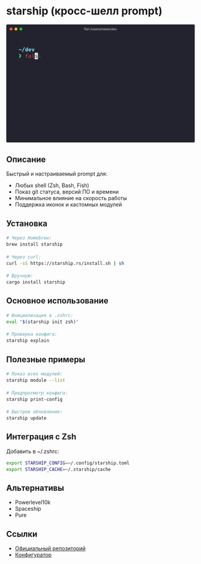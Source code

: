 # starship (кросс-шелл prompt)

![Демо](https://raw.githubusercontent.com/starship/starship/master/media/demo.gif)

## Описание
Быстрый и настраиваемый prompt для:
- Любых shell (Zsh, Bash, Fish)
- Показ git статуса, версий ПО и времени
- Минимальное влияние на скорость работы
- Поддержка иконок и кастомных модулей

## Установка
```bash
# Через Homebrew:
brew install starship

# Через curl:
curl -sS https://starship.rs/install.sh | sh

# Вручную:
cargo install starship
```

## Основное использование
```bash
# Инициализация в .zshrc:
eval "$(starship init zsh)"

# Проверка конфига:
starship explain
```

## Полезные примеры
```bash
# Показ всех модулей:
starship module --list

# Предпросмотр конфига:
starship print-config

# Быстрое обновление:
starship update
```

## Интеграция с Zsh
Добавить в ~/.zshrc:
```bash
export STARSHIP_CONFIG=~/.config/starship.toml
export STARSHIP_CACHE=~/.starship/cache
```

## Альтернативы
- Powerlevel10k
- Spaceship
- Pure

## Ссылки
- [Официальный репозиторий](https://github.com/starship/starship)
- [Конфигуратор](https://starship.rs/config/)
